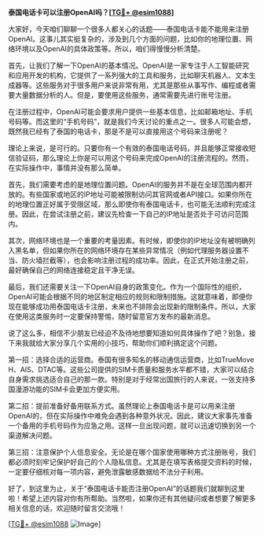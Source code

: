 **泰国电话卡可以注册OpenAI吗？[[TG💪+ @esim1088](https://t.me/s/esim1088)]**

大家好，今天咱们聊聊一个很多人都关心的话题——泰国电话卡能不能用来注册OpenAI。这事儿其实挺复杂的，涉及到几个方面的问题，比如你的地理位置、网络环境以及OpenAI的具体政策等。所以，咱们得慢慢分析清楚。

首先，让我们了解一下OpenAI的基本情况。OpenAI是一家专注于人工智能研究和应用开发的机构，它提供了一系列强大的工具和服务，比如聊天机器人、文本生成器等。这些服务对于很多用户来说非常有用，尤其是那些从事写作、编程或者需要大量数据分析的人。但是，要使用这些服务，通常需要先进行账号注册。

在注册过程中，OpenAI可能会要求用户提供一些基本信息，比如邮箱地址、手机号码等。而这里的“手机号码”，就是我们今天讨论的重点之一。很多人可能会想，既然我已经有了泰国的电话卡，那是不是可以直接用这个号码来注册呢？

理论上来说，是可行的。只要你有一个有效的泰国电话号码，并且能够正常接收短信验证码，那么理论上你是可以用这个号码来完成OpenAI的注册流程的。然而，在实际操作中，事情并没有那么简单。

首先，我们需要考虑的是地理位置问题。OpenAI的服务并不是在全球范围内都开放的。有些国家或地区的IP地址可能被限制访问其官网或者API接口。如果你所在的地理位置正好属于受限区域，那么即使你有泰国电话卡，也可能无法顺利完成注册。因此，在尝试注册之前，建议先检查一下自己的IP地址是否处于可访问范围内。

其次，网络环境也是一个重要的考量因素。有时候，即使你的IP地址没有被明确列入黑名单，但如果你所在的网络环境存在某些异常情况（例如代理服务器设置不当、防火墙拦截等），也会影响注册过程的成功率。因此，在正式开始注册之前，最好确保自己的网络连接稳定且干净无误。

最后，我们还需要关注一下OpenAI自身的政策变化。作为一个国际性的组织，OpenAI可能会根据不同的地区制定相应的规则和限制措施。这就意味着，即便你现在能够成功用泰国电话卡注册，未来也不排除会出现新的限制条件。所以，大家在使用这类服务时一定要保持警惕，随时留意官方发布的最新消息。

说了这么多，相信不少朋友已经迫不及待地想要知道如何具体操作了吧？别急，接下来我就给大家分享几个实用的小技巧，帮助你们顺利搞定这个问题。

第一招：选择合适的运营商。泰国有很多知名的移动通信运营商，比如TrueMove H、AIS、DTAC等。这些公司提供的SIM卡质量和服务水平都不错，大家可以结合自身需求挑选适合自己的那一款。特别是对于经常出国旅行的人来说，一张支持多国漫游功能的SIM卡会更加方便实用。

第二招：提前准备好备用联系方式。虽然理论上泰国电话卡是可以用来注册OpenAI的，但在实际操作中难免会遇到各种意外状况。因此，建议大家事先准备一个备用的手机号码作为应急之用。这样一旦出现问题，就可以迅速切换到另一个渠道解决问题。

第三招：注意保护个人信息安全。无论是在哪个国家使用哪种方式注册账号，我们都必须时刻牢记保护好自己的个人隐私信息。尤其是在填写表格提交资料的时候，一定要仔细核对每一项内容，避免泄露敏感数据给不法分子利用。

好了，到这里为止，关于“泰国电话卡能否注册OpenAI”的话题我们就聊到这里啦！希望上述内容对你有所帮助。当然啦，如果你还有其他疑问或者想要了解更多相关信息的话，欢迎随时留言交流哦！

[[TG💪+ @esim1088](https://t.me/s/esim1088) ![Image](https://i.postimg.cc/4NQfJmqS/Snipaste-2025-05-13-00-14-12.png)]